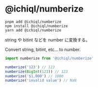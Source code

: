 # @ichiql/numberize

```shell
pnpm add @ichiql/numberize
npm install @ichiql/numberize
yarn add @ichiql/numberize
```

string や bitint などを number に変換する。

Convert string, bitint, etc... to number.

```js
import numberize from '@ichiql/numberize'

numberize('123') // 123
numberize(BigInt(123)) // 123
numberize('$1,000') // 1000
numberize('invalid value') // NaN
```
